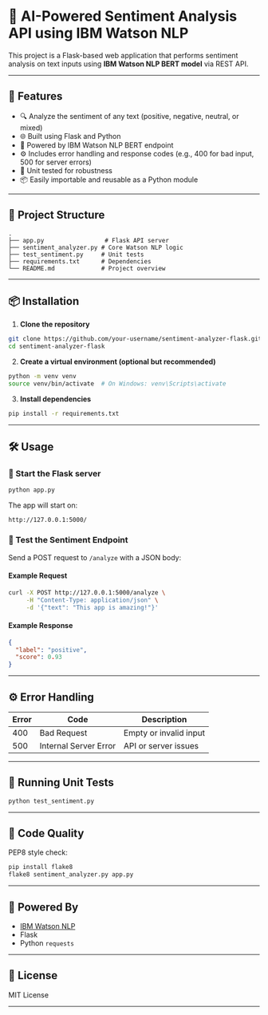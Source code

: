 # 🧠 AI-Powered Sentiment Analysis API using IBM Watson NLP

This project is a Flask-based web application that performs sentiment analysis on text inputs using **IBM Watson NLP BERT model** via REST API.

---

## 🚀 Features

- 🔍 Analyze the sentiment of any text (positive, negative, neutral, or mixed)
- 🌐 Built using Flask and Python
- 🧠 Powered by IBM Watson NLP BERT endpoint
- ⚙️ Includes error handling and response codes (e.g., 400 for bad input, 500 for server errors)
- 🧪 Unit tested for robustness
- 📦 Easily importable and reusable as a Python module

---

## 📁 Project Structure

```
.
├── app.py                 # Flask API server
├── sentiment_analyzer.py # Core Watson NLP logic
├── test_sentiment.py     # Unit tests
├── requirements.txt      # Dependencies
└── README.md             # Project overview
```

---

## 📦 Installation

1. **Clone the repository**
```bash
git clone https://github.com/your-username/sentiment-analyzer-flask.git
cd sentiment-analyzer-flask
```

2. **Create a virtual environment (optional but recommended)**
```bash
python -m venv venv
source venv/bin/activate  # On Windows: venv\Scripts\activate
```

3. **Install dependencies**
```bash
pip install -r requirements.txt
```

---

## 🛠️ Usage

### 🔧 Start the Flask server

```bash
python app.py
```

The app will start on:  
```
http://127.0.0.1:5000/
```

### 📡 Test the Sentiment Endpoint

Send a POST request to `/analyze` with a JSON body:

#### Example Request
```bash
curl -X POST http://127.0.0.1:5000/analyze \
     -H "Content-Type: application/json" \
     -d '{"text": "This app is amazing!"}'
```

#### Example Response
```json
{
  "label": "positive",
  "score": 0.93
}
```

---

## ⚙️ Error Handling

| Error | Code | Description                  |
|-------|------|------------------------------|
| 400   | Bad Request | Empty or invalid input |
| 500   | Internal Server Error | API or server issues |

---

## 🧪 Running Unit Tests

```bash
python test_sentiment.py
```

---

## 🧹 Code Quality

PEP8 style check:
```bash
pip install flake8
flake8 sentiment_analyzer.py app.py
```

---

## 🧠 Powered By

- [IBM Watson NLP](https://developer.ibm.com/apis/catalog/watson-natural-language-understanding-nlu/)
- Flask
- Python `requests`

---

## 📄 License

MIT License

---
